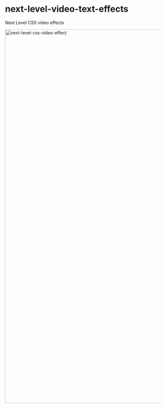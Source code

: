# next-level-video-text-effects
Next Level CSS video effects


<img width="1219" alt="next-level-css-video-effect" src="https://user-images.githubusercontent.com/55443459/163471433-da4625bf-75f5-431c-be48-3311b35f36e8.png">
